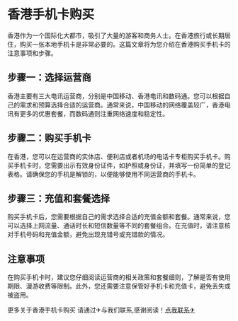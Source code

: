 # 香港手机卡购买

香港作为一个国际化大都市，吸引了大量的游客和商务人士。在香港旅行或长期居住，购买一张本地手机卡是非常必要的。这篇文章将为您介绍在香港购买手机卡的注意事项和步骤。

## 步骤一：选择运营商

香港主要有三大电讯运营商，分别是中国移动、香港电讯和数码通。您可以根据自己的需求和预算选择合适的运营商。通常来说，中国移动的网络覆盖较广，香港电讯有更多的优惠套餐，而数码通则注重网络速度和稳定性。

## 步骤二：购买手机卡

在香港，您可以在运营商的实体店、便利店或者机场的电话卡专柜购买手机卡。购买手机卡时，您需要出示有效身份证件，如护照或身份证，并填写一份简单的登记表格。请确保您的手机是解锁的，以便能够使用不同运营商的手机卡。

## 步骤三：充值和套餐选择

购买手机卡后，您需要根据自己的需求选择合适的充值金额和套餐。通常来说，您可以选择上网流量、通话时长和短信数量等不同的套餐组合。在充值时，请注意核对手机号码和充值金额，避免出现充错号或充错款的情况。

## 注意事项

在购买手机卡时，建议您仔细阅读运营商的相关政策和套餐细则，了解是否有使用期限、漫游收费等限制。此外，您还需要注意保管好手机卡和充值卡，避免丢失或被盗用。

更多关于香港手机卡购买 请通过✈与我们联系,感谢阅读！[点我联系✈](https://u.G208.com)